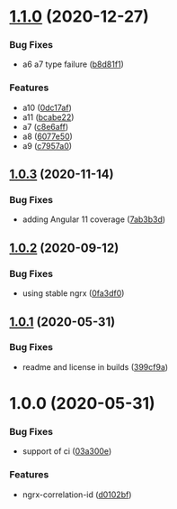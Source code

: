 # [1.1.0](https://github.com/satanTime/ngrx-correlation-id/compare/v1.0.3...v1.1.0) (2020-12-27)

### Bug Fixes

- a6 a7 type failure ([b8d81f1](https://github.com/satanTime/ngrx-correlation-id/commit/b8d81f1ba04dcdef090a4a12c5b320525dbc3cd8))

### Features

- a10 ([0dc17af](https://github.com/satanTime/ngrx-correlation-id/commit/0dc17afbe60d11cdd393fee96e4e508c84344955))
- a11 ([bcabe22](https://github.com/satanTime/ngrx-correlation-id/commit/bcabe2265edaa16ba10ad77c75fa82d1dbeefd19))
- a7 ([c8e6aff](https://github.com/satanTime/ngrx-correlation-id/commit/c8e6affb4e874ef26c345d5745e08a88e6f4a5db))
- a8 ([6077e50](https://github.com/satanTime/ngrx-correlation-id/commit/6077e508aebac64f00335ef31b25a74fd97c9e49))
- a9 ([c7957a0](https://github.com/satanTime/ngrx-correlation-id/commit/c7957a0f98c1993a172b4c184646483d3369c5f2))

## [1.0.3](https://github.com/satanTime/ngrx-correlation-id/compare/v1.0.2...v1.0.3) (2020-11-14)

### Bug Fixes

- adding Angular 11 coverage ([7ab3b3d](https://github.com/satanTime/ngrx-correlation-id/commit/7ab3b3d1a37d051ddad55ffc1f0e724a750413ef))

## [1.0.2](https://github.com/satanTime/ngrx-correlation-id/compare/v1.0.1...v1.0.2) (2020-09-12)

### Bug Fixes

- using stable ngrx ([0fa3df0](https://github.com/satanTime/ngrx-correlation-id/commit/0fa3df03d4e1cd2856ad625e8cb69984d449248d))

## [1.0.1](https://github.com/satanTime/ngrx-correlation-id/compare/v1.0.0...v1.0.1) (2020-05-31)

### Bug Fixes

- readme and license in builds ([399cf9a](https://github.com/satanTime/ngrx-correlation-id/commit/399cf9a8423c765a7feafb63f1300be9497c0f4d))

# 1.0.0 (2020-05-31)

### Bug Fixes

- support of ci ([03a300e](https://github.com/satanTime/ngrx-correlation-id/commit/03a300e006b379455e3e98b1f7062ef7ecb8df00))

### Features

- ngrx-correlation-id ([d0102bf](https://github.com/satanTime/ngrx-correlation-id/commit/d0102bff07796c5a2ba3be4f4f248a97991857c6))

